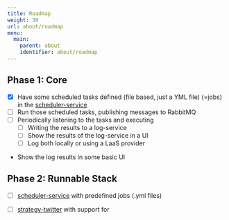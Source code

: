 ```yaml
---
title: Roadmap
weight: 30
url: about/roadmap
menu:
  main:
    parent: about
    identifier: about/roadmap
---
```


## Phase 1: Core

- [x] Have some scheduled tasks defined (file based, just a YML file) (=jobs) in the [scheduler-service](/services/scheduler-service)
- [ ] Run those scheduled tasks, publishing messages to RabbitMQ
- [ ] Periodically listening to the tasks and executing
  - [ ] Writing the results to a log-service
  - [ ] Show the results of the log-service in a UI
  - [ ] Log both locally or using a LaaS provider
- Show the log results in some basic UI

## Phase 2: Runnable Stack

- [ ] [scheduler-service](/services/scheduler-service/) with predefined jobs (.yml files)
- [ ] [strategy-twitter](/strategies/strategy-twitter) with support for


<br/><br/><br/><br/><br/><br/><br/><br/><br/><br/><br/><br/><br/><br/><br/><br/><br/><br/><br/><br/><br/><br/><br/><br/>

